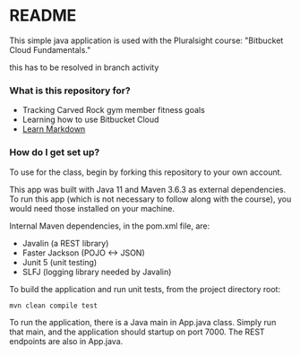 # README #

This simple java application is used with the Pluralsight course:  "Bitbucket Cloud Fundamentals."

this has to be resolved in branch activity 

### What is this repository for? ###

* Tracking Carved Rock gym member fitness goals
* Learning how to use Bitbucket Cloud
* [Learn Markdown](https://bitbucket.org/tutorials/markdowndemo)

### How do I get set up? ###

To use for the class, begin by forking this repository to your own account.

This app was built with Java 11 and Maven 3.6.3 as external dependencies.  To run this app (which is not necessary to follow along with the course), you would need those installed on your machine.

Internal Maven dependencies, in the pom.xml file, are:
* Javalin (a REST library)
* Faster Jackson (POJO <-> JSON)
* Junit 5 (unit testing)
* SLFJ (logging library needed by Javalin)

To build the application and run unit tests, from the project directory root:

`mvn clean compile test`

To run the application, there is a Java main in App.java class.  Simply run that main, and the application should startup on port 7000.  The REST endpoints are also in App.java.
